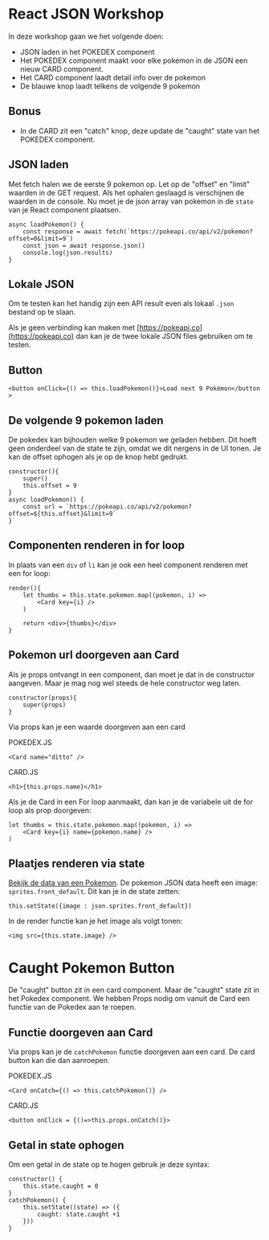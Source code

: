 # React JSON Workshop

In deze workshop gaan we het volgende doen:

- JSON laden in het POKEDEX component
- Het POKEDEX component maakt voor elke pokemon in de JSON een nieuw CARD component.
- Het CARD component laadt detail info over de pokemon
- De blauwe knop laadt telkens de volgende 9 pokemon

## Bonus

- In de CARD zit een "catch" knop, deze update de "caught" state van het POKEDEX component.

## JSON laden 

Met fetch halen we de eerste 9 pokemon op. Let op de "offset" en "limit" waarden in de GET request. Als het ophalen geslaagd is verschijnen de waarden in de console. Nu moet je de json array van pokemon in de `state` van je React component plaatsen.

```
async loadPokemon() {
    const response = await fetch(`https://pokeapi.co/api/v2/pokemon?offset=0&limit=9`)
    const json = await response.json()
    console.log(json.results)
} 
```

## Lokale JSON

Om te testen kan het handig zijn een API result even als lokaal `.json` bestand op te slaan. 

Als je geen verbinding kan maken met [https://pokeapi.co](https://pokeapi.co) dan kan je de twee lokale JSON files gebruiken om te testen.

## Button

```
<button onClick={() => this.loadPokemon()}>Load next 9 Pokémon</button >
```

## De volgende 9 pokemon laden

De pokedex kan bijhouden welke 9 pokemon we geladen hebben. Dit hoeft geen onderdeel van de state te zijn, omdat we dit nergens in de UI tonen. Je kan de offset ophogen als je op de knop hebt gedrukt.

```
constructor(){
    super()
    this.offset = 9
}
async loadPokemon() {
    const url = `https://pokeapi.co/api/v2/pokemon?offset=${this.offset}&limit=9`
} 
```

## Componenten renderen in for loop

In plaats van een `div` of `li` kan je ook een heel component renderen met een for loop:

```
render(){
    let thumbs = this.state.pokemon.map((pokemon, i) =>
        <Card key={i} />
    )

    return <div>{thumbs}</div>
}
```


## Pokemon url doorgeven aan Card

Als je props ontvangt in een component, dan moet je dat in de constructor aangeven. Maar je mag nog wel steeds de hele constructor weg laten.
```
constructor(props){
    super(props)
}
```

Via props kan je een waarde doorgeven aan een card

POKEDEX.JS
```
<Card name="ditto" />
```
CARD.JS
```
<h1>{this.props.name}</h1>
```
Als je de Card in een For loop aanmaakt, dan kan je de variabele uit de for loop als prop doorgeven:
```
let thumbs = this.state.pokemon.map((pokemon, i) =>
    <Card key={i} name={pokemon.name} />
)
```

## Plaatjes renderen via state

[Bekijk de data van een Pokemon](https://pokeapi.co/api/v2/pokemon/ditto). De pokemon JSON data heeft een image: `sprites.front_default`. Dit kan je in de state zetten:

```
this.setState({image : json.sprites.front_default})
```

In de render functie kan je het image als volgt tonen:
```
<img src={this.state.image} />
```

# Caught Pokemon Button

De "caught" button zit in een card component. Maar de "caught" state zit in het Pokedex component. We hebben Props nodig om vanuit de Card een functie van de Pokedex aan te roepen.

## Functie doorgeven aan Card

Via props kan je de `catchPokemon` functie doorgeven aan een card. De card button kan die dan aanroepen.

POKEDEX.JS
```
<Card onCatch={() => this.catchPokemon()} />
```
CARD.JS
```
<button onClick = {()=>this.props.onCatch()}>
```

## Getal in state ophogen 

Om een getal in de state op te hogen gebruik je deze syntax:

```
constructor() {
    this.state.caught = 0
}
catchPokemon() {
    this.setState((state) => ({
        caught: state.caught +1
    }))
}
```

